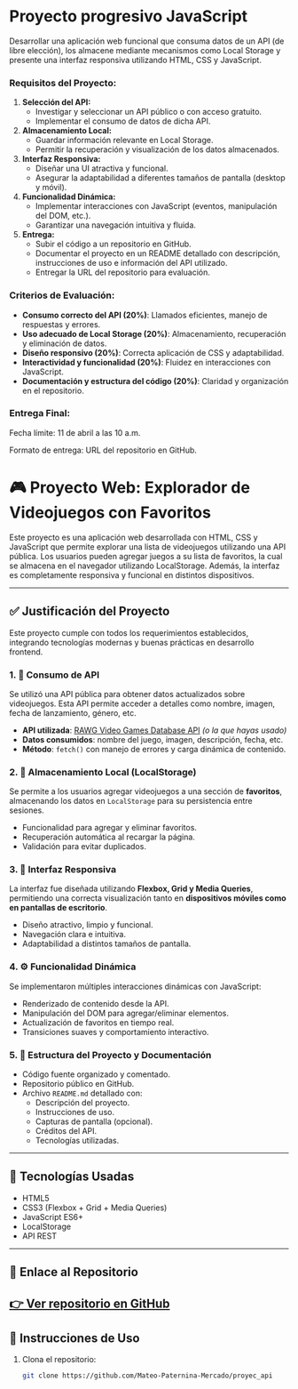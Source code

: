 # Proyecto progresivo JavaScript

Desarrollar una aplicación web funcional que consuma datos de un API (de libre elección), los almacene mediante mecanismos como Local Storage y presente una interfaz responsiva utilizando HTML, CSS y JavaScript.

### **Requisitos del Proyecto:**

1. **Selección del API:**
    - Investigar y seleccionar un API público o con acceso gratuito.
    - Implementar el consumo de datos de dicha API.
2. **Almacenamiento Local:**
    - Guardar información relevante en Local Storage.
    - Permitir la recuperación y visualización de los datos almacenados.
3. **Interfaz Responsiva:**
    - Diseñar una UI atractiva y funcional.
    - Asegurar la adaptabilidad a diferentes tamaños de pantalla (desktop y móvil).
4. **Funcionalidad Dinámica:**
    - Implementar interacciones con JavaScript (eventos, manipulación del DOM, etc.).
    - Garantizar una navegación intuitiva y fluida.
5. **Entrega:**
    - Subir el código a un repositorio en GitHub.
    - Documentar el proyecto en un README detallado con descripción, instrucciones de uso e información del API utilizado.
    - Entregar la URL del repositorio para evaluación.

### **Criterios de Evaluación:**

- **Consumo correcto del API (20%)**: Llamados eficientes, manejo de respuestas y errores.
- **Uso adecuado de Local Storage (20%)**: Almacenamiento, recuperación y eliminación de datos.
- **Diseño responsivo (20%)**: Correcta aplicación de CSS y adaptabilidad.
- **Interactividad y funcionalidad (20%)**: Fluidez en interacciones con JavaScript.
- **Documentación y estructura del código (20%)**: Claridad y organización en el repositorio.

### **Entrega Final:**

Fecha límite: 11 de abril a las 10 a.m.

Formato de entrega: URL del repositorio en GitHub.



# 🎮 Proyecto Web: Explorador de Videojuegos con Favoritos

Este proyecto es una aplicación web desarrollada con HTML, CSS y JavaScript que permite explorar una lista de videojuegos utilizando una API pública. Los usuarios pueden agregar juegos a su lista de favoritos, la cual se almacena en el navegador utilizando LocalStorage. Además, la interfaz es completamente responsiva y funcional en distintos dispositivos.

---

## ✅ Justificación del Proyecto

Este proyecto cumple con todos los requerimientos establecidos, integrando tecnologías modernas y buenas prácticas en desarrollo frontend.

### 1. 📡 Consumo de API

Se utilizó una API pública para obtener datos actualizados sobre videojuegos. Esta API permite acceder a detalles como nombre, imagen, fecha de lanzamiento, género, etc.

- **API utilizada**: [RAWG Video Games Database API](https://rawg.io/apidocs) *(o la que hayas usado)*
- **Datos consumidos**: nombre del juego, imagen, descripción, fecha, etc.
- **Método**: `fetch()` con manejo de errores y carga dinámica de contenido.

### 2. 💾 Almacenamiento Local (LocalStorage)

Se permite a los usuarios agregar videojuegos a una sección de **favoritos**, almacenando los datos en `LocalStorage` para su persistencia entre sesiones.

- Funcionalidad para agregar y eliminar favoritos.
- Recuperación automática al recargar la página.
- Validación para evitar duplicados.

### 3. 📱 Interfaz Responsiva

La interfaz fue diseñada utilizando **Flexbox, Grid y Media Queries**, permitiendo una correcta visualización tanto en **dispositivos móviles como en pantallas de escritorio**.

- Diseño atractivo, limpio y funcional.
- Navegación clara e intuitiva.
- Adaptabilidad a distintos tamaños de pantalla.

### 4. ⚙️ Funcionalidad Dinámica

Se implementaron múltiples interacciones dinámicas con JavaScript:

- Renderizado de contenido desde la API.
- Manipulación del DOM para agregar/eliminar elementos.
- Actualización de favoritos en tiempo real.
- Transiciones suaves y comportamiento interactivo.

### 5. 📁 Estructura del Proyecto y Documentación

- Código fuente organizado y comentado.
- Repositorio público en GitHub.
- Archivo `README.md` detallado con:
  - Descripción del proyecto.
  - Instrucciones de uso.
  - Capturas de pantalla (opcional).
  - Créditos del API.
  - Tecnologías utilizadas.

---

## 🚀 Tecnologías Usadas

- HTML5
- CSS3 (Flexbox + Grid + Media Queries)
- JavaScript ES6+
- LocalStorage
- API REST

---

## 🔗 Enlace al Repositorio

[👉 Ver repositorio en GitHub](https://github.com/Mateo-Paternina-Mercado/proyec_api) 
---

## 📝 Instrucciones de Uso

1. Clona el repositorio:
   ```bash
   git clone https://github.com/Mateo-Paternina-Mercado/proyec_api
